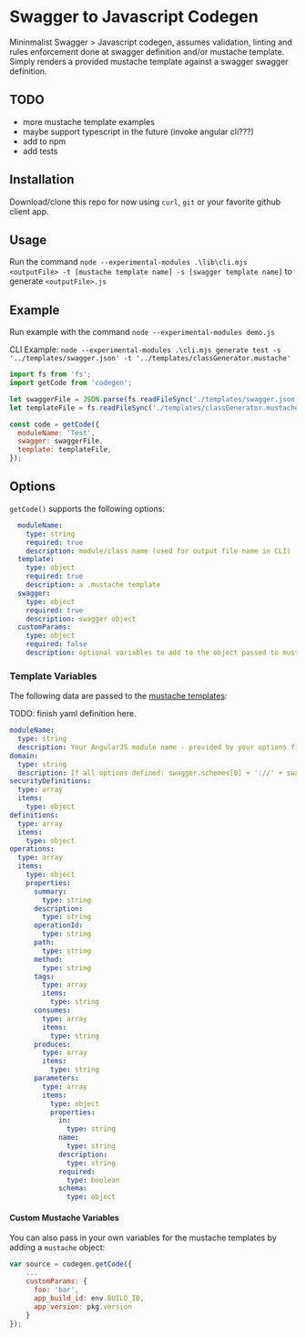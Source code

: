 # Swagger to Javascript Codegen
Mininmalist Swagger > Javascript codegen, assumes validation, linting and rules enforcement done at swagger definition and/or mustache template. Simply renders a provided mustache template against a swagger swagger definition.

## TODO
- more mustache template examples
- maybe support typescript in the future (invoke angular cli???)
- add to npm
- add tests

## Installation
Download/clone this repo for now using `curl`, `git` or your favorite github client app.

## Usage

Run the command `node --experimental-modules .\lib\cli.mjs <outputFile> -t [mustache template name] -s [swagger template name]` to generate `<outputFile>.js`

## Example

Run example with the command `node --experimental-modules demo.js`

CLI Example: `node --experimental-modules .\cli.mjs generate test -s '../templates/swagger.json' -t '../templates/classGenerator.mustache'`

```javascript
import fs from 'fs';
import getCode from 'codegen';

let swaggerFile = JSON.parse(fs.readFileSync('./templates/swagger.json', 'utf-8'));
let templateFile = fs.readFileSync('./templates/classGenerator.mustache', 'utf-8');

const code = getCode({
  moduleName: 'Test',
  swagger: swaggerFile,
  template: templateFile,
});
```

## Options
`getCode()` supports the following options:

```yaml
  moduleName:
    type: string
    required: true
    description: module/class name (used for output file name in CLI)
  template:
    type: object
    required: true
    description: a .mustache template
  swagger:
    type: object
    required: true
    description: swagger object
  customParams:
    type: object
    required: false
    description: optional variables to add to the object passed to mustache
```

### Template Variables
The following data are passed to the [mustache templates](https://github.com/janl/mustache.js):

TODO: finish yaml definition here.

```yaml
moduleName:
  type: string
  description: Your AngularJS module name - provided by your options field
domain:
  type: string
  description: If all options defined: swagger.schemes[0] + '://' + swagger.host + swagger.basePath
securityDefinitions:
  type: array
  items:
    type: object
definitions:
  type: array
  items:
    type: object
operations:
  type: array
  items:
    type: object
    properties:
      summary:
        type: string
      description:
        type: string
      operationId:
        type: string
      path:
        type: string
      method:
        type: string
      tags:
        type: array
        items:
          type: string
      consumes:
        type: array
        items:
          type: string
      produces:
        type: array
        items:
          type: string
      parameters:
        type: array
        items:
          type: object
          properties:
            in:
              type: string
            name:
              type: string
            description:
              type: string
            required:
              type: boolean
            schema:
              type: object
```

#### Custom Mustache Variables
You can also pass in your own variables for the mustache templates by adding a `mustache` object:

```javascript
var source = codegen.getCode({
    ...
    customParams: {
      foo: 'bar',
      app_build_id: env.BUILD_ID,
      app_version: pkg.version
    }
});
```


